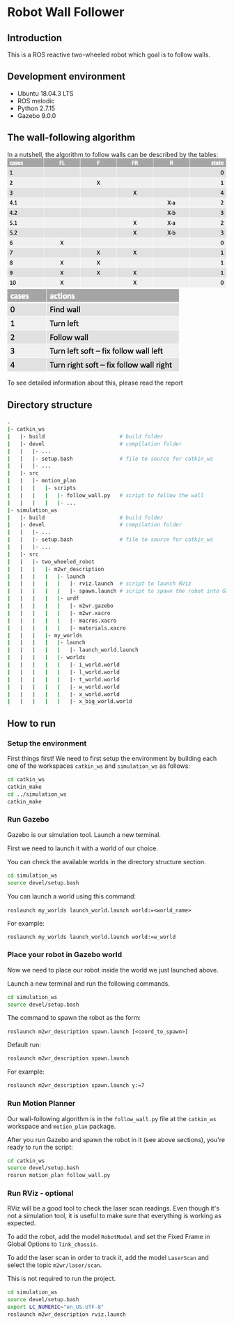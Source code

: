 # Robot Wall Follower
## Introduction
This is a ROS reactive two-wheeled robot which goal is to follow walls.

## Development environment
* Ubuntu 18.04.3 LTS
* ROS melodic
* Python 2.7.15
* Gazebo 9.0.0

## The wall-following algorithm
In a nutshell, the algorithm to follow walls can be described by the tables:
![state machine table](https://github.com/filipaivars/robot_wall_follower/blob/master/images/state_machine.png)
![actions table](https://github.com/filipaivars/robot_wall_follower/blob/master/images/actions.png)

To see detailed information about this, please read the report

## Directory structure
```bash
.
|- catkin_ws
|   |- build                        # build folder
|   |- devel                        # compilation folder
|   |   |- ...
|   |   |- setup.bash               # file to source for catkin_ws
|   |   |- ...
|   |- src
|   |   |- motion_plan
|   |   |   |- scripts
|   |   |   |   |- follow_wall.py   # script to follow the wall
|   |   |   |   |- ...
|- simulation_ws
|   |- build                        # build folder
|   |- devel                        # compilation folder
|   |   |- ...
|   |   |- setup.bash               # file to source for catkin_ws
|   |   |- ...
|   |- src
|   |   |- two_wheeled_robot
|   |   |   |- m2wr_description
|   |   |   |   |- launch
|   |   |   |   |   |- rviz.launch  # script to launch RViz
|   |   |   |   |   |- spawn.launch # script to spawn the robot into Gazebo
|   |   |   |   |- urdf
|   |   |   |   |   |- m2wr.gazebo
|   |   |   |   |   |- m2wr.xacro
|   |   |   |   |   |- macros.xacro
|   |   |   |   |   |- materials.xacro
|   |   |   |- my_worlds
|   |   |   |   |- launch
|   |   |   |   |   |- launch_world.launch
|   |   |   |   |- worlds
|   |   |   |   |   |- i_world.world
|   |   |   |   |   |- l_world.world
|   |   |   |   |   |- t_world.world
|   |   |   |   |   |- w_world.world
|   |   |   |   |   |- x_world.world
|   |   |   |   |   |- x_big_world.world
```

## How to run

### Setup the environment
First things first! We need to first setup the environment by building each one of the workspaces `catkin_ws` and `simulation_ws` as follows:

```bash
cd catkin_ws
catkin_make
cd ../simulation_ws
catkin_make
```

### Run Gazebo
Gazebo is our simulation tool. Launch a new terminal.

First we need to launch it with a world of our choice.

You can check the available worlds in the directory structure section.

```bash
cd simulation_ws
source devel/setup.bash
```
You can launch a world using this command:

`roslaunch my_worlds launch_world.launch world:=<world_name>`

For example:
```bash
roslaunch my_worlds launch_world.launch world:=w_world
```

### Place your robot in Gazebo world
Now we need to place our robot inside the world we just launched above.

Launch a new terminal and run the following commands.

```bash
cd simulation_ws
source devel/setup.bash
```
The command to spawn the robot as the form:

`roslaunch m2wr_description spawn.launch [<coord_to_spawn>]`

Default run:
```bash
roslaunch m2wr_description spawn.launch
```

For example:
```bash
roslaunch m2wr_description spawn.launch y:=7
```

### Run Motion Planner
Our wall-following algorithm is in the `follow_wall.py` file at the `catkin_ws` workspace and `motion_plan` package.

After you run Gazebo and spawn the robot in it (see above sections), you're ready to run the script:

```bash
cd catkin_ws
source devel/setup.bash
rosrun motion_plan follow_wall.py
```

### Run RViz - optional
RViz will be a good tool to check the laser scan readings. Even though it's not a simulation tool, it is useful to make sure that everything is working as expected.

To add the robot, add the model `RobotModel` and set the Fixed Frame in Global Options to `link_chassis`.

To add the laser scan in order to track it, add the model `LaserScan` and select the topic `m2wr/laser/scan`.

This is not required to run the project.

```bash
cd simulation_ws
source devel/setup.bash
export LC_NUMERIC="en_US.UTF-8"
roslaunch m2wr_description rviz.launch
```
